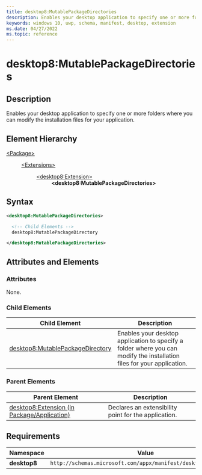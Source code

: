 ```yaml
---
title: desktop8:MutablePackageDirectories
description: Enables your desktop application to specify one or more folders where you can modify the installation files for your application.
keywords: windows 10, uwp, schema, manifest, desktop, extension
ms.date: 04/27/2022
ms.topic: reference
---
```


# desktop8:MutablePackageDirectories

## Description

Enables your desktop application to specify one or more folders where you can modify the installation files for your application.

## Element Hierarchy

<dl>
<dt><a href="element-package.md">&lt;Package&gt;</a></dt>
<dd>
<dl>
<dt><a href="element-extensions.md">&lt;Extensions&gt;</dt>
<dd>
<dl>
<dt><a href="element-desktop8-extension.md">&lt;desktop8:Extension&gt;</a></dt>
<dd><strong>&lt;desktop8:MutablePackageDirectories&gt;</strong></dd>
</dl>
</dd>
</dl>
</dd>
</dl>

## Syntax

```xml
<desktop8:MutablePackageDirectories>

  <!-- Child Elements -->
  desktop8:MutablePackageDirectory

</desktop8:MutablePackageDirectories>
```

## Attributes and Elements

### Attributes

None.

### Child Elements

| Child Element | Description |
|---------------|-------------|
| [desktop8:MutablePackageDirectory](element-desktop8-mutablepackagedirectory.md) | Enables your desktop application to specify a folder where you can modify the installation files for your application. |

### Parent Elements

| Parent Element | Description |
|----------------|-------------|
| [desktop8:Extension (in Package/Application)](element-1-extensions.md) | Declares an extensibility point for the application. |

## Requirements

| **Namespace** | **Value** |
|---------------|-----------|
| **desktop8** | `http://schemas.microsoft.com/appx/manifest/desktop/windows10/8` |